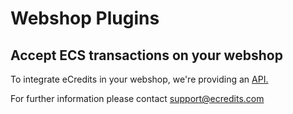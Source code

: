 # Webshop Plugins

## Accept ECS transactions on your webshop
To integrate eCredits in your webshop, we're providing an [API.](../developers/ecredits_widget_api)

For further information please contact support@ecredits.com
